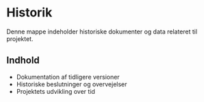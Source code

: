 # Historik

Denne mappe indeholder historiske dokumenter og data relateret til projektet.

## Indhold
- Dokumentation af tidligere versioner
- Historiske beslutninger og overvejelser
- Projektets udvikling over tid
